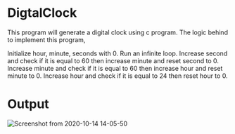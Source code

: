 # DigtalClock
This program will generate a digital clock using c program. The logic behind to implement this program,

Initialize hour, minute, seconds with 0.
Run an infinite loop.
Increase second and check if it is equal to 60 then increase minute and reset second to 0.
Increase minute and check if it is equal to 60 then increase hour and reset minute to 0.
Increase hour and check if it is equal to 24 then reset hour to 0.
# Output
![Screenshot from 2020-10-14 14-05-50](https://user-images.githubusercontent.com/68325158/95964428-69b5cb80-0e26-11eb-8ef4-aca396d662f6.png)
